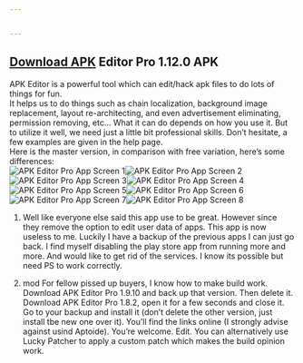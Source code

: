 ```yaml
---


---
```


<h2 id="download-apk-editor-pro-1.12.0-apk"><a href="https://aapks.com/apk/apk-editor-pro/">Download APK</a> Editor Pro 1.12.0 APK</h2>
<p>APK Editor is a powerful tool which can edit/hack apk files to do lots of things for fun.<br>
It helps us to do things such as chain localization, background image replacement, layout re-architecting, and even advertisement eliminating, permission removing, etc… What it can do depends on how you use it. But to utilize it well, we need just a little bit professional skills. Don’t hesitate, a few examples are given in the help page.<br>
Here is the master version, in comparison with free variation, here’s some differences:<br>
<img src="https://i2.wp.com/img.aapks.com/imgs/c/d/3/cd3f26c046ab4b2885fb14ecefd5707b_screen.png?h=320" alt="APK Editor Pro App Screen 1" title="APK Editor Pro App Screen 1"><img src="https://i2.wp.com/img.aapks.com/imgs/d/6/1/d61750d111b965f245bf7c2597cbc1a4_screen.png?h=320" alt="APK Editor Pro App Screen 2" title="APK Editor Pro App Screen 2"><img src="https://i2.wp.com/img.aapks.com/imgs/6/4/0/640f8c7fd60169b61078db6436836416_screen.png?h=320" alt="APK Editor Pro App Screen 3" title="APK Editor Pro App Screen 3"><img src="https://i2.wp.com/img.aapks.com/imgs/e/f/5/ef5ea519f6bbbf89d1166e146967e9a6_screen.png?h=320" alt="APK Editor Pro App Screen 4" title="APK Editor Pro App Screen 4"><img src="https://i2.wp.com/img.aapks.com/imgs/a/a/b/aab67fc9e2b61fe57740923d96672eca_screen.png?h=320" alt="APK Editor Pro App Screen 5" title="APK Editor Pro App Screen 5"><img src="https://i2.wp.com/img.aapks.com/imgs/8/2/9/829d747f06da8744dc49a5424383f8d6_screen.png?h=320" alt="APK Editor Pro App Screen 6" title="APK Editor Pro App Screen 6"><img src="https://i2.wp.com/img.aapks.com/imgs/c/1/8/c186c9085acfa91a49d5feb44a32389e_screen.png?h=320" alt="APK Editor Pro App Screen 7" title="APK Editor Pro App Screen 7"><img src="https://i2.wp.com/img.aapks.com/imgs/5/f/2/5f2547c2ea3f6e7a2ca8d0dc172b6ec3_screen.png?h=320" alt="APK Editor Pro App Screen 8" title="APK Editor Pro App Screen 8"></p>
<ol>
<li>
<p>Well like everyone else said this app use to be great. However since they remove the option to edit user data of apps. This app is now useless to me. Luckily I have a backup of the previous apps I can just go back. I find myself disabling the play store app from running more and more. And would like to get rid of the services. I know its possible but need PS to work correctly.</p>
</li>
<li>
<p>mod For fellow pissed up buyers, I know how to make build work. Download APK Editor Pro 1.9.10 and back up that version. Then delete it. Download APK Editor Pro 1.8.2, open it for a few seconds and close it. Go to your backup and install it (don’t delete the other version, just install tbe new one over it). You’ll find the links online (I strongly advise against usind Aptoide). You’re welcome. Edit. You can alternatively use Lucky Patcher to apply a custom patch which makes the build opinion work.</p>
</li>
</ol>


